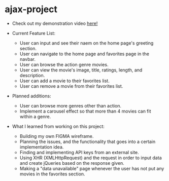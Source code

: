 # ajax-project

* Check out my demonstration video [here!](https://drive.google.com/file/d/1po_0rB9J9jc1HcdR7GF8y7wQQgJ-xX72/view?usp=sharing)

* Current Feature List:
  * User can input and see their naem on the home page's greeting section.
  * User can navigate to the home page and favorites page in the navbar.
  * User can browse the action genre movies.
  * User can view the movie's image, title, ratings, length, and description.
  * User can add a movie to their favorites list.
  * User can remove a movie from their favorites list.

* Planned additions:
  * User can browse more genres other than action.
  * Implement a carousel effect so that more than 4 movies can fit within a genre.

* What I learned from working on this project:
  * Building my own FIGMA wireframe.
  * Planning the issues, and the functionality that goes into a certain implementation idea.
  * Finding and implementing API keys from an external site.
  * Using XHR (XMLHttpRequest) and the request in order to input data and create jQueries based on the response given.
  * Making a "data unavailable" page whenever the user has not put any movies in the favorites section.

